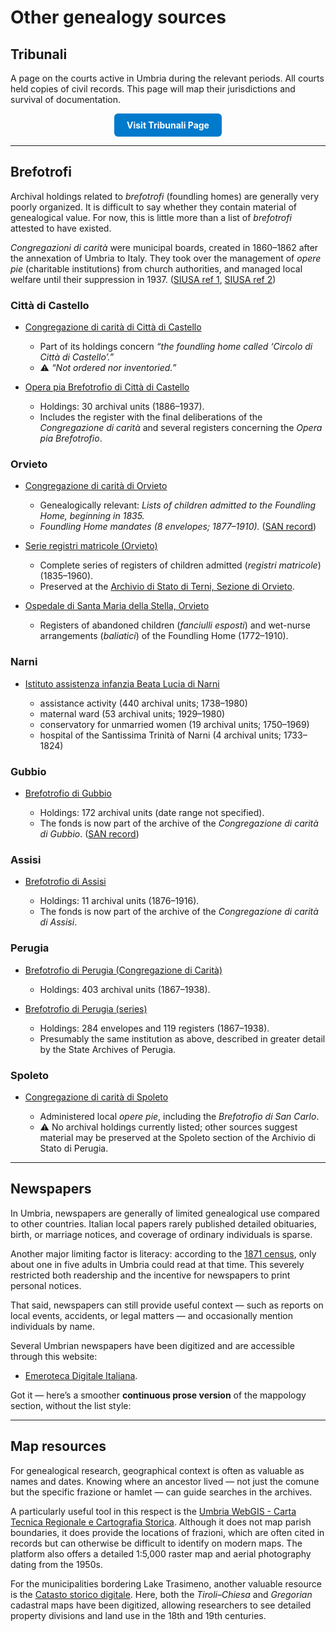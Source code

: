# Other genealogy sources

## Tribunali

A page on the courts active in Umbria during the relevant periods. All courts held copies of civil records. This page will map their jurisdictions and survival of documentation.
  
<div align="center">
  <a href="tribunali.html" style="
    display:inline-block;
    padding:10px 20px;
    background-color:#007acc;
    color:#fff;
    border-radius:6px;
    text-decoration:none;
    font-weight:bold;">
    Visit Tribunali Page
  </a>
</div>

---

## Brefotrofi

Archival holdings related to *brefotrofi* (foundling homes) are generally very poorly organized. It is difficult to say whether they contain material of genealogical value.
For now, this is little more than a list of *brefotrofi* attested to have existed.

*Congregazioni di carità* were municipal boards, created in 1860–1862 after the annexation of Umbria to Italy. They took over the management of *opere pie* (charitable institutions) from church authorities, and managed local welfare until their suppression in 1937.
([SIUSA ref 1](https://siusa-archivi.cultura.gov.it/cgi-bin/siusa/pagina.pl?TipoPag=profist&Chiave=152), [SIUSA ref 2](https://siusa-archivi.cultura.gov.it/cgi-bin/siusa/pagina.pl?TipoPag=profist&Chiave=98))

### Città di Castello

* [Congregazione di carità di Città di Castello](https://siusa-archivi.cultura.gov.it/cgi-bin/siusa/pagina.pl?TipoPag=prodente&Chiave=46657)

  * Part of its holdings concern *“the foundling home called ‘Circolo di Città di Castello’.”*
  * ⚠️ *“Not ordered nor inventoried.”*

* [Opera pia Brefotrofio di Città di Castello](http://www.san.beniculturali.it/web/san/dettaglio-complesso-documentario?step=dettaglio&codiSanCompl=san.cat.complArch.14139&idSogc=&id=14139)

  * Holdings: 30 archival units (1886–1937).
  * Includes the register with the final deliberations of the *Congregazione di carità* and several registers concerning the *Opera pia Brefotrofio*.

### Orvieto

* [Congregazione di carità di Orvieto](https://siusa-archivi.cultura.gov.it/cgi-bin/siusa/pagina.pl?TipoPag=comparc&Chiave=318309)

  * Genealogically relevant: *Lists of children admitted to the Foundling Home, beginning in 1835.*
  * *Foundling Home mandates (8 envelopes; 1877–1910).* ([SAN record](http://www.san.beniculturali.it/web/san/dettaglio-complesso-documentario?step=dettaglio&codiSanCompl=san.cat.complArch.50742&idSogc=&id=50742))

* [Serie registri matricole (Orvieto)](http://www.san.beniculturali.it/web/san/dettaglio-complesso-documentario?step=dettaglio&codiSanCompl=san.cat.complArch.71213&idSogc=&id=71213)

  * Complete series of registers of children admitted (*registri matricole*) (1835–1960).
  * Preserved at the [Archivio di Stato di Terni, Sezione di Orvieto](http://www.san.beniculturali.it/web/san/dettaglio-istituto-conservatore?codiSan=san.cat.sogC.4852).

* [Ospedale di Santa Maria della Stella, Orvieto](http://www.san.beniculturali.it/web/san/dettaglio-complesso-documentario?step=dettaglio&codiSanCompl=san.cat.complArch.71303&idSogc=&id=71303)

  * Registers of abandoned children (*fanciulli esposti*) and wet-nurse arrangements (*baliatici*) of the Foundling Home (1772–1910).

### Narni

* [Istituto assistenza infanzia Beata Lucia di Narni](https://siusa-archivi.cultura.gov.it/cgi-bin/siusa/pagina.pl?TipoPag=prodente&Chiave=34759)

  * assistance activity (440 archival units; 1738–1980)
  * maternal ward (53 archival units; 1929–1980)
  * conservatory for unmarried women (19 archival units; 1750–1969)
  * hospital of the Santissima Trinità of Narni (4 archival units; 1733–1824)

### Gubbio

* [Brefotrofio di Gubbio](http://www.san.beniculturali.it/web/san/dettaglio-soggetto-produttore?id=69497)

  * Holdings: 172 archival units (date range not specified).
  * The fonds is now part of the archive of the *Congregazione di carità di Gubbio*. ([SAN record](http://www.san.beniculturali.it/web/san/dettaglio-complesso-documentario?step=dettaglio&codiSanCompl=san.cat.complArch.97098&idSogc=&id=97098))

### Assisi

* [Brefotrofio di Assisi](http://www.san.beniculturali.it/web/san/dettaglio-complesso-documentario?step=dettaglio&codiSanCompl=san.cat.complArch.97032&idSogc=&id=97032)

  * Holdings: 11 archival units (1876–1916).
  * The fonds is now part of the archive of the *Congregazione di carità di Assisi*.

### Perugia

* [Brefotrofio di Perugia (Congregazione di Carità)](http://www.san.beniculturali.it/web/san/dettaglio-complesso-documentario?step=dettaglio&codiSanCompl=san.cat.complArch.95869&idSogc=&id=95869)

  * Holdings: 403 archival units (1867–1938).

* [Brefotrofio di Perugia (series)](http://www.san.beniculturali.it/web/san/dettaglio-complesso-documentario?step=dettaglio&codiSanCompl=san.cat.complArch.45529&idSogc=&id=45529)

  * Holdings: 284 envelopes and 119 registers (1867–1938).
  * Presumably the same institution as above, described in greater detail by the State Archives of Perugia.

### Spoleto

* [Congregazione di carità di Spoleto](https://siusa-archivi.cultura.gov.it/cgi-bin/siusa/pagina.pl?TipoPag=prodente&Chiave=38206)

  * Administered local *opere pie*, including the *Brefotrofio di San Carlo*.
  * ⚠️ No archival holdings currently listed; other sources suggest material may be preserved at the Spoleto section of the Archivio di Stato di Perugia.

---

## Newspapers

In Umbria, newspapers are generally of limited genealogical use compared to other countries. Italian local papers rarely published detailed obituaries, birth, or marriage notices, and coverage of ordinary individuals is sparse.

Another major limiting factor is literacy: according to the [1871 census](https://lipari.istat.it/digibib/Censimenti%20popolazione/censpop1871/IST7923cp1871_v2+OCR_ottimizzato.pdf#page=22), only about one in five adults in Umbria could read at that time. This severely restricted both readership and the incentive for newspapers to print personal notices.

That said, newspapers can still provide useful context — such as reports on local events, accidents, or legal matters — and occasionally mention individuals by name.

Several Umbrian newspapers have been digitized and are accessible through this website:

- [Emeroteca Digitale Italiana](https://www.internetculturale.it/it/913/emeroteca-digitale-italiana/periodic/?iniziale=&regione=Umbria&materia=&q=&filterPeriodic=1&paginate_pageNum=1).

Got it — here’s a smoother **continuous prose version** of the mappology section, without the list style:

---

## Map resources

For genealogical research, geographical context is often as valuable as names and dates. Knowing where an ancestor lived — not just the comune but the specific frazione or hamlet — can guide searches in the archives.

A particularly useful tool in this respect is the [Umbria WebGIS - Carta Tecnica Regionale e Cartografia Storica](https://siat.regione.umbria.it/webgisctr/). Although it does not map parish boundaries, it does provide the locations of frazioni, which are often cited in records but can otherwise be difficult to identify on modern maps. The platform also offers a detailed 1:5,000 raster map and aerial photography dating from the 1950s.

For the municipalities bordering Lake Trasimeno, another valuable resource is the [Catasto storico digitale](https://www.lacittadeltrasimeno.it/catasto-storico-digitale/). Here, both the *Tiroli–Chiesa* and *Gregorian* cadastral maps have been digitized, allowing researchers to see detailed property divisions and land use in the 18th and 19th centuries.
